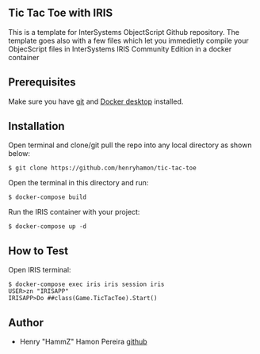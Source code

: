 ## Tic Tac Toe with IRIS
This is a template for InterSystems ObjectScript Github repository.
The template goes also with a few files which let you immedietly compile your ObjecScript files in InterSystems IRIS Community Edition in a docker container

## Prerequisites
Make sure you have [git](https://git-scm.com/book/en/v2/Getting-Started-Installing-Git) and [Docker desktop](https://www.docker.com/products/docker-desktop) installed.

## Installation

Open terminal and clone/git pull the repo into any local directory as shown below:

```
$ git clone https://github.com/henryhamon/tic-tac-toe
```

Open the terminal in this directory and run:

```
$ docker-compose build
```

Run the IRIS container with your project:

```
$ docker-compose up -d
```

## How to Test

Open IRIS terminal:

```
$ docker-compose exec iris iris session iris
USER>zn "IRISAPP"
IRISAPP>Do ##class(Game.TicTacToe).Start()
```


## Author ##

 * Henry "HammZ" Hamon Pereira [github](https://github.com/henryhamon)
